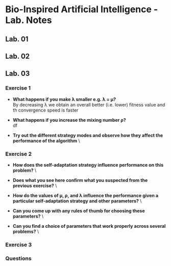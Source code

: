 # Bio-Inspired Artificial Intelligence - Lab. Notes  

## Lab. 01

## Lab. 02

## Lab. 03

### Exercise 1
- **What happens if you make λ smaller e.g. λ = μ?** \
By decreasing λ we obtain an overall better (i.e. lower) fitness value and th convergence speed is faster
 
- **What happens if you increase the mixing number ρ?** \
df

- **Try out the different strategy modes and observe how they affect the performance of the algorithm** \

### Exercise 2

- **How does the self-adaptation strategy influence performance on this problem?** \

- **Does what you see here confirm what you suspected from the previous exercise?** \

- **How do the values of μ, ρ, and λ influence the performance given a particular self-adaptation strategy and other parameters?** \

- **Can you come up with any rules of thumb for choosing these parameters?** \

- **Can you find a choice of parameters that work properly across several problems?** \

### Exercise 3

### Questions